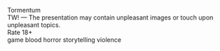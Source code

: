 Tormentum   
TW! — The presentation may contain unpleasant images or touch upon unpleasant topics.  
Rate 18+  
game blood horror
storytelling
violence
